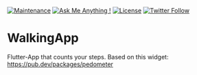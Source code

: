 [![Maintenance](https://img.shields.io/badge/Maintained%3F-yes-brightgreen.svg)](https://github.com/matthiaszarzecki/WalkingApp/graphs/commit-activity) [![Ask Me Anything !](https://img.shields.io/badge/Ask%20me-anything-1abc9c.svg)](http://www.matthiaszarzecki.com) [![License](https://img.shields.io/badge/License-CC-blue.svg)](https://en.wikipedia.org/wiki/Creative_Commons_license) [![Twitter Follow](https://img.shields.io/twitter/follow/matthias_code.svg?style=social&label=Follow)](https://twitter.com/matthias_code)

# WalkingApp
Flutter-App that counts your steps. Based on this widget: https://pub.dev/packages/pedometer

